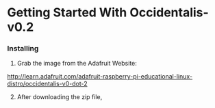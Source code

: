 Getting Started With Occidentalis-v0.2
======================================


### Installing 

1. Grab the image from the Adafruit Website:

http://learn.adafruit.com/adafruit-raspberry-pi-educational-linux-distro/occidentalis-v0-dot-2

2. After downloading the zip file, 
